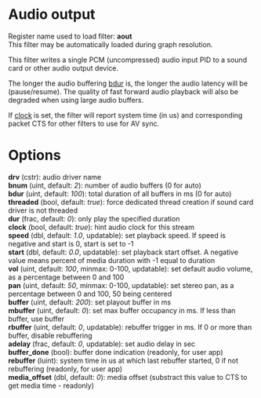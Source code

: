 <!-- automatically generated - do not edit, patch gpac/applications/gpac/gpac.c -->

# Audio output  
  
Register name used to load filter: __aout__  
This filter may be automatically loaded during graph resolution.  
  
This filter writes a single PCM (uncompressed) audio input PID to a sound card or other audio output device.  
  
The longer the audio buffering [bdur](#bdur) is, the longer the audio latency will be (pause/resume). The quality of fast forward audio playback will also be degraded when using large audio buffers.  
  
If [clock](#clock) is set, the filter will report system time (in us) and corresponding packet CTS for other filters to use for AV sync.  
  

# Options    
  
<a id="drv">__drv__</a> (cstr): audio driver name  
<a id="bnum">__bnum__</a> (uint, default: _2_): number of audio buffers (0 for auto)  
<a id="bdur">__bdur__</a> (uint, default: _100_): total duration of all buffers in ms (0 for auto)  
<a id="threaded">__threaded__</a> (bool, default: _true_): force dedicated thread creation if sound card driver is not threaded  
<a id="dur">__dur__</a> (frac, default: _0_): only play the specified duration  
<a id="clock">__clock__</a> (bool, default: _true_): hint audio clock for this stream  
<a id="speed">__speed__</a> (dbl, default: _1.0_, updatable): set playback speed. If speed is negative and start is 0, start is set to -1  
<a id="start">__start__</a> (dbl, default: _0.0_, updatable): set playback start offset. A negative value means percent of media duration with -1 equal to duration  
<a id="vol">__vol__</a> (uint, default: _100_, minmax: 0-100, updatable): set default audio volume, as a percentage between 0 and 100  
<a id="pan">__pan__</a> (uint, default: _50_, minmax: 0-100, updatable): set stereo pan, as a percentage between 0 and 100, 50 being centered  
<a id="buffer">__buffer__</a> (uint, default: _200_): set playout buffer in ms  
<a id="mbuffer">__mbuffer__</a> (uint, default: _0_): set max buffer occupancy in ms. If less than buffer, use buffer  
<a id="rbuffer">__rbuffer__</a> (uint, default: _0_, updatable): rebuffer trigger in ms. If 0 or more than buffer, disable rebuffering  
<a id="adelay">__adelay__</a> (frac, default: _0_, updatable): set audio delay in sec  
<a id="buffer_done">__buffer_done__</a> (bool): buffer done indication (readonly, for user app)  
<a id="rebuffer">__rebuffer__</a> (luint): system time in us at which last rebuffer started, 0 if not rebuffering (readonly, for user app)  
<a id="media_offset">__media_offset__</a> (dbl, default: _0_): media offset (substract this value to CTS to get media time - readonly)  
  
